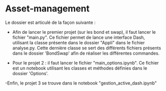 # Asset-management

Le dossier est articulé de la façon suivante : 

- Afin de lancer le premier projet (sur les bond et swap), il faut lancer le fichier "main.py". 
Ce fichier permet de lance une interface Dash, utilisant la classe présente dans le dossier "Appli" dans le fichier analyse.py. 
Cette dernière classe se sert des différents fichiers présents dans le dossier 'BondSwap' afin de réaliser les différentes commandes. 

- Pour le projet 2 : il faut lancer le fichier "main_options.ipynb". 
Ce fichier est un notebook utilisant les classes et méthodes définies dans le dossier 'Options'. 

-Enfin, le projet 3 se trouve dans le notebook "gestion_active_dash.ipynb"
